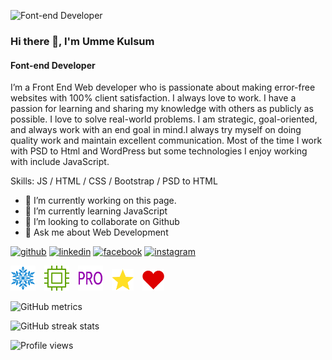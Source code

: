  ![Font-end Developer](https://media-exp1.licdn.com/dms/image/C5616AQH7M4oJeaXFbw/profile-displaybackgroundimage-shrink_200_800/0/1661034802903?e=1666224000&v=beta&t=0la8oyjxw4qQ5N14ywGTpg1w4_urnCOBq5-0zEjd2Z8)
### Hi there 👋, I'm Umme Kulsum
#### Font-end Developer


I’m a Front End Web developer who is passionate about making error-free websites with 100% client satisfaction. I always love to work. I have a passion for learning and sharing my knowledge with others as publicly as possible. I love to solve real-world problems. I am strategic, goal-oriented, and always work with an end goal in mind.I always  try myself on doing quality work and maintain excellent communication. Most of the time I work with PSD to Html and WordPress but some technologies I enjoy working with include JavaScript.

Skills:  JS / HTML / CSS / Bootstrap / PSD to HTML

- 🔭 I’m currently working on this page. 
- 🌱 I’m currently learning JavaScript 
- 👯 I’m looking to collaborate on Github 
- 💬 Ask me about Web Development 


[<img src='https://cdn.jsdelivr.net/npm/simple-icons@3.0.1/icons/github.svg' alt='github' height='40'>](https://github.com/github)  [<img src='https://cdn.jsdelivr.net/npm/simple-icons@3.0.1/icons/linkedin.svg' alt='linkedin' height='40'>](https://www.linkedin.com/in/UmmeKulsum/)  [<img src='https://cdn.jsdelivr.net/npm/simple-icons@3.0.1/icons/facebook.svg' alt='facebook' height='40'>](https://www.facebook.com/UmmeKulsum)  [<img src='https://cdn.jsdelivr.net/npm/simple-icons@3.0.1/icons/instagram.svg' alt='instagram' height='40'>](https://www.instagram.com/UmmeKulsum/)  

<a href='https://archiveprogram.github.com/'><img src='https://raw.githubusercontent.com/acervenky/animated-github-badges/master/assets/acbadge.gif' width='40' height='40'></a> <a href='https://docs.github.com/en/developers'><img src='https://raw.githubusercontent.com/acervenky/animated-github-badges/master/assets/devbadge.gif' width='40' height='40'></a> <a href='https://github.com/pricing'><img src='https://raw.githubusercontent.com/acervenky/animated-github-badges/master/assets/pro.gif' width='40' height='40'></a> <a href='https://stars.github.com/'><img src='https://raw.githubusercontent.com/acervenky/animated-github-badges/master/assets/starbadge.gif' width='35' height='35'></a> <a href='https://docs.github.com/en/github/supporting-the-open-source-community-with-github-sponsors'><img src='https://raw.githubusercontent.com/acervenky/animated-github-badges/master/assets/sponsorbadge.gif' width='35' height='35'></a> 

![GitHub metrics](https://metrics.lecoq.io/github)  

![GitHub streak stats](https://github-readme-streak-stats.herokuapp.com/?user=github)  

![Profile views](https://gpvc.arturio.dev/github)  
